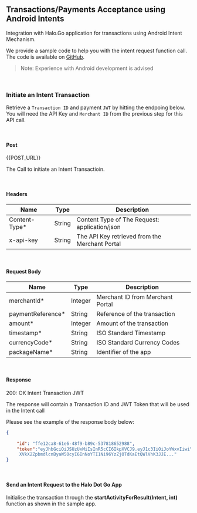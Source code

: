 
## Transactions/Payments Acceptance using Android Intents

Integration with Halo.Go application for transactions using Android Intent Mechanism.

We provide a sample code to help you with the intent request function call. The code is available on <a href="https://github.com/" target="_blank" >GitHub</a>.

>   Note: Experience with Android development is advised

<br/>

### Initiate an Intent Transaction

Retrieve a ```Transaction ID``` and payment ```JWT``` by hitting the endpoing below. You will need the API Key and ```Merchant
ID``` from the previous step for this API call.

<br/>

#### Post

{{POST_URL}}


The Call to initiate an Intent Transactioin.

<br/>

#### Headers

| Name |Type | Description |
| ----------- | ----------- |-------------|
| Content-Type* | String | Content Type of The Request: application/json|
| x-api-key| String | The API Key retrieved from the Merchant Portal|

<br/>

#### Request Body

| Name |Type | Description |
| ----------- | ----------- |-------------|
| merchantId* | Integer | Merchant ID from Merchant Portal|
| paymentReference*| String | Reference of the transaction|
| amount* |Integer | Amount of the transaction|
| timestamp* | String | ISO Standard Timestamp |
| currencyCode* | String | ISO Standard Currency Codes |
| packageName* | String | Identifier of the app |

<br/>

#### Response

200: OK Intent Transaction JWT

The response will contain a Transaction ID and JWT Token that will be used in the Intent call

Please see the example of the response body below:

```json
{
    
    "id": "ffe12ca8-61e6-48f9-b89c-537818652988",
    "token":"eyJhbGciOiJSUzUxMiIsInR5cCI6IkpXVCJ9.eyJ1c3IiOiJoYWxvIiwiY
     XVkX2ZpbmdlcnByaW50cyI6InNoYTI1Ni96YzZjOTdKaEtQWlVhK3JJE..."
}
```
<br/>

#### Send an Intent Request to the Halo Dot Go App

Initialise the transaction through the **startActivityForResult(Intent, int)** function as shown in the sample app.
